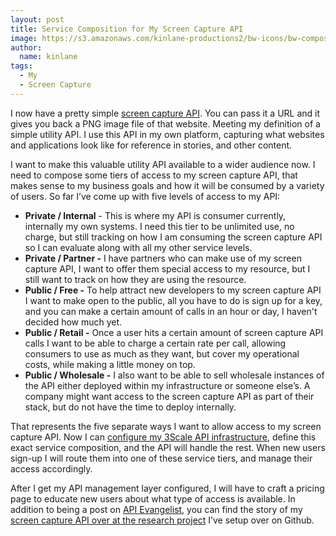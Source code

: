 ```yaml
---
layout: post
title: Service Composition for My Screen Capture API
image: https://s3.amazonaws.com/kinlane-productions2/bw-icons/bw-composer.png
author:
  name: kinlane
tags:
  - My
  - Screen Capture
---
```

I now have a pretty simple [screen capture API](http://screen-capture.apievangelist.com/). You can pass it a URL and it gives you back a PNG image file of that website. Meeting my definition of a simple utility API. I use this API in my own platform, capturing what websites and applications look like for reference in stories, and other content.

I want to make this valuable utility API available to a wider audience now. I need to compose some tiers of access to my screen capture API, that makes sense to my business goals and how it will be consumed by a variety of users. So far I’ve come up with five levels of access to my API:

*   **Private / Internal** \- This is where my API is consumer currently, internally my own systems. I need this tier to be unlimited use, no charge, but still tracking on how I am consuming the screen capture API so I can evaluate along with all my other service levels.
*   **Private / Partner -** I have partners who can make use of my screen capture API, I want to offer them special access to my resource, but I still want to track on how they are using the resource.
*   **Public / Free -** To help attract new developers to my screen capture API I want to make open to the public, all you have to do is sign up for a key, and you can make a certain amount of calls in an hour or day, I haven't decided how much yet.
*   **Public / Retail -** Once a user hits a certain amount of screen capture API calls I want to be able to charge a certain rate per call, allowing consumers to use as much as they want, but cover my operational costs, while making a little money on top.
*   **Public / Wholesale -** I also want to be able to sell wholesale instances of the API either deployed within my infrastructure or someone else’s. A company might want access to the screen capture API as part of their stack, but do not have the time to deploy internally.

That represents the five separate ways I want to allow access to my screen capture API. Now I can [configure my 3Scale API infrastructure](http://apievangelist.com/2014/04/12/moving-beyond-my-basic-3scale-api-infrastructure-plan/), define this exact service composition, and the API will handle the rest. When new users sign-up I will route them into one of these service tiers, and manage their access accordingly.

After I get my API management layer configured, I will have to craft a pricing page to educate new users about what type of access is available. In addition to being a post on [API Evangelist](http://apievangelist.com), you can find the story of my [screen capture API over at the research project](http://screen-capture.apievangelist.com/) I’ve setup over on Github.